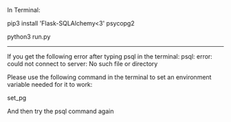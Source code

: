 In Terminal:

pip3 install 'Flask-SQLAlchemy<3' psycopg2

python3 run.py

----------

If you get the following error after typing psql in the terminal:
psql: error: could not connect to server: No such file or directory

Please use the following command in the terminal to set an environment variable needed for it to work:

set_pg

And then try the psql command again